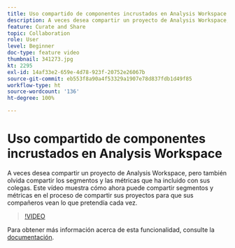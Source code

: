 ```yaml
---
title: Uso compartido de componentes incrustados en Analysis Workspace
description: A veces desea compartir un proyecto de Analysis Workspace, pero también olvida compartir los segmentos y las métricas que ha incluido con sus colegas. Este vídeo muestra cómo ahora puede compartir segmentos y métricas en el proceso de compartir sus proyectos para que sus compañeros vean lo que pretendía cada vez.
feature: Curate and Share
topic: Collaboration
role: User
level: Beginner
doc-type: feature video
thumbnail: 341273.jpg
kt: 2295
exl-id: 14af33e2-659e-4d78-923f-20752e26067b
source-git-commit: eb553f8a90a4f53329a1907e78d837fdb1d49f85
workflow-type: ht
source-wordcount: '136'
ht-degree: 100%

---
```


# Uso compartido de componentes incrustados en Analysis Workspace

A veces desea compartir un proyecto de Analysis Workspace, pero también olvida compartir los segmentos y las métricas que ha incluido con sus colegas. Este vídeo muestra cómo ahora puede compartir segmentos y métricas en el proceso de compartir sus proyectos para que sus compañeros vean lo que pretendía cada vez.

>[!VIDEO](https://video.tv.adobe.com/v/341273/?quality=12&learn=on)

Para obtener más información acerca de esta funcionalidad, consulte la [documentación](https://experienceleague.adobe.com/docs/analytics/analyze/analysis-workspace/curate-share/curate.html?lang=es).
